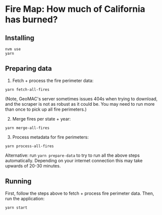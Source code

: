 # Fire Map: How much of California has burned?

## Installing

```
nvm use
yarn
```

## Preparing data

1. Fetch + process the fire perimeter data:

```
yarn fetch-all-fires
```

(Note, GeoMAC's server sometimes issues 404s when trying to download, and the scraper is not as robust as it could be. You may need to run more than once to pick up all fire perimeters.)

2. Merge fires per state + year:

```
yarn merge-all-fires
```

3. Process metadata for fire perimeters:

```
yarn process-all-fires
```

Alternative: run `yarn prepare-data` to try to run all the above steps automatically. Depending on your internet connection this may take upwards of 20-30 minutes.

## Running

First, follow the steps above to fetch + process fire perimeter data.
Then, run the application:

```
yarn start
```
